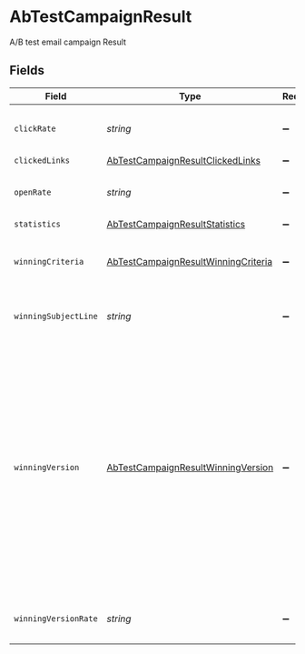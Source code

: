 # AbTestCampaignResult

A/B test email campaign Result


## Fields

| Field                                                                                                                                                                                                                        | Type                                                                                                                                                                                                                         | Required                                                                                                                                                                                                                     | Description                                                                                                                                                                                                                  | Example                                                                                                                                                                                                                      |
| ---------------------------------------------------------------------------------------------------------------------------------------------------------------------------------------------------------------------------- | ---------------------------------------------------------------------------------------------------------------------------------------------------------------------------------------------------------------------------- | ---------------------------------------------------------------------------------------------------------------------------------------------------------------------------------------------------------------------------- | ---------------------------------------------------------------------------------------------------------------------------------------------------------------------------------------------------------------------------- | ---------------------------------------------------------------------------------------------------------------------------------------------------------------------------------------------------------------------------- |
| `clickRate`                                                                                                                                                                                                                  | *string*                                                                                                                                                                                                                     | :heavy_minus_sign:                                                                                                                                                                                                           | Click rate for current winning version                                                                                                                                                                                       | 70%                                                                                                                                                                                                                          |
| `clickedLinks`                                                                                                                                                                                                               | [AbTestCampaignResultClickedLinks](../../models/shared/abtestcampaignresultclickedlinks.md)                                                                                                                                  | :heavy_minus_sign:                                                                                                                                                                                                           | N/A                                                                                                                                                                                                                          |                                                                                                                                                                                                                              |
| `openRate`                                                                                                                                                                                                                   | *string*                                                                                                                                                                                                                     | :heavy_minus_sign:                                                                                                                                                                                                           | Open rate for current winning version                                                                                                                                                                                        | 70%                                                                                                                                                                                                                          |
| `statistics`                                                                                                                                                                                                                 | [AbTestCampaignResultStatistics](../../models/shared/abtestcampaignresultstatistics.md)                                                                                                                                      | :heavy_minus_sign:                                                                                                                                                                                                           | N/A                                                                                                                                                                                                                          |                                                                                                                                                                                                                              |
| `winningCriteria`                                                                                                                                                                                                            | [AbTestCampaignResultWinningCriteria](../../models/shared/abtestcampaignresultwinningcriteria.md)                                                                                                                            | :heavy_minus_sign:                                                                                                                                                                                                           | Criteria choosen for winning version (Open/Click)                                                                                                                                                                            | Open                                                                                                                                                                                                                         |
| `winningSubjectLine`                                                                                                                                                                                                         | *string*                                                                                                                                                                                                                     | :heavy_minus_sign:                                                                                                                                                                                                           | Subject Line of current winning version                                                                                                                                                                                      | Subject Line A                                                                                                                                                                                                               |
| `winningVersion`                                                                                                                                                                                                             | [AbTestCampaignResultWinningVersion](../../models/shared/abtestcampaignresultwinningversion.md)                                                                                                                              | :heavy_minus_sign:                                                                                                                                                                                                           | Winning Campaign Info. pending = Campaign has been picked for sending and winning version is yet to be decided, tie = A tie happened between both the versions, notAvailable = Campaign has not yet been picked for sending. | A                                                                                                                                                                                                                            |
| `winningVersionRate`                                                                                                                                                                                                         | *string*                                                                                                                                                                                                                     | :heavy_minus_sign:                                                                                                                                                                                                           | Open/Click rate for the winner version                                                                                                                                                                                       | 70%                                                                                                                                                                                                                          |